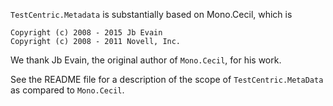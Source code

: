 `TestCentric.Metadata` is substantially based on Mono.Cecil, which is

```
Copyright (c) 2008 - 2015 Jb Evain
Copyright (c) 2008 - 2011 Novell, Inc.
```

We thank Jb Evain, the original author of `Mono.Cecil`, for his work.

See the README file for a description of the scope of `TestCentric.MetaData`
as compared to `Mono.Cecil`.